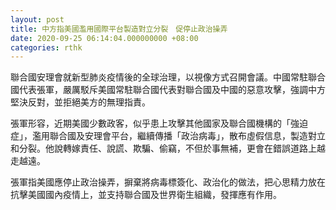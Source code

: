 ```yaml
---
layout: post
title: 中方指美國濫用國際平台製造對立分裂　促停止政治操弄
date: 2020-09-25 06:14:04.000000000 +08:00
categories: rthk
---
```


聯合國安理會就新型肺炎疫情後的全球治理，以視像方式召開會議。中國常駐聯合國代表張軍，嚴厲駁斥美國常駐聯合國代表對聯合國及中國的惡意攻擊，強調中方堅決反對，並拒絕美方的無理指責。

張軍形容，近期美國少數政客，似乎患上攻擊其他國家及聯合國機構的「強迫症」，濫用聯合國及安理會平台，繼續傳播「政治病毒」，散布虛假信息，製造對立和分裂。他說轉嫁責任、說謊、欺騙、偷竊，不但於事無補，更會在錯誤道路上越走越遠。

張軍指美國應停止政治操弄，摒棄將病毒標簽化、政治化的做法，把心思精力放在抗擊美國國內疫情上，並支持聯合國及世界衛生組織，發揮應有作用。
